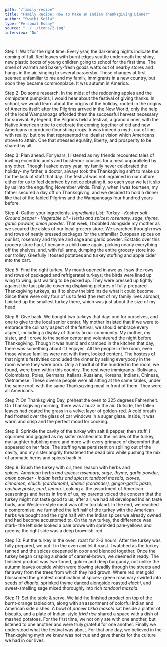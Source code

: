 ```yaml
---
path: "/family-recipe"
title: "Family Recipe: How to Make an Indian Thanksgiving Dinner"
author: "Swathi Kella"
type: "Personal Essay"
source: "../../icons/2.jpg"
interview: "No"

---
```


Step 1: Wait for the right time. Every year, the darkening nights indicate the coming of fall. Red leaves with burnt edges scuttle underneath the shiny, new plastic boots of young children going to school for the first time. The smell of warmth and bakery-fresh goods wafts out of nearby stores and hangs in the air, singing to several passersby. These changes at first seemed unfamiliar to me and my family, immigrants in a new country, but soon they became commonplace. It was autumn in America. 

Step 2: Do some research. In the midst of the reddening apples and the omnipotent pumpkins, I would hear about the festival of giving thanks. In school, we would learn about the origins of the holiday, rooted in the origins of America itself: after the Pilgrims arrived in the New World, only the help of the local Wampanoags afforded them the successful harvest necessary for survival. By legend, the Pilgrims held a festival, a grand dinner, with the Native American tribe to celebrate the coming together of old and new Americans to produce flourishing crops. It was indeed a myth, out of line with reality, but one that represented the idealist vision which Americans strove to attain. One that stressed equality, liberty, and prosperity to be shared by all. 

Step 3: Plan ahead. For years, I listened as my friends recounted tales of inviting eccentric aunts and boisterous cousins for a meal unparalleled by any other. Though I asked every year, my family never celebrated the holiday- my father, a doctor, always took the Thanksgiving shift to make up for the lack of staff that day. The festival was not ingrained in our culture either for us to feel deprived by not celebrating it, so each year we let it slip by us into the engulfing November winds. Finally, when I was fourteen, my father secured a day off on Thanksgiving, and we decided to hold a dinner like that of the fabled Pilgrims and the Wampanoags four hundred years before. 

Step 4: Gather your ingredients. *Ingredients List: Turkey - Kosher salt - Ground pepper - Vegetable oil - Herbs and spices: rosemary, sage, thyme, garlic powder, onion powder.*
That week, I bobbled alongside my mother as we scoured the aisles of our local grocery store. We searched through rows and rows of neatly pressed packages for the unfamiliar European spices on our list, rosemary and thyme and sage and garlic powder. Ecstatic over this grocery store haul, I became a child once again, picking nearly everything off the shelves, and, with full arms, dumping the entire grocery store into our trolley. Gleefully I tossed potatoes and turkey stuffing and apple cider into the cart. 

Step 5: Find the right turkey. My mouth opened in awe as I saw the rows and rows of packaged and refrigerated turkeys; the birds were lined up wing to wing, just waiting to be picked up. They were pressed up tightly against the taut plastic covering displaying pictures of fully-prepared Thanksgiving turkeys, as if to show the bird inside what it could become. Since there were only four of us to feed (the rest of my family lives abroad), I picked up the smallest turkey there, which was just about the size of my head. 

Step 6: Give back. We bought two turkeys that day: one for ourselves, and one to give to the local senior center. My mother insisted that if we were to embrace the culinary aspect of the festival, we should embrace every aspect, including a display of thanks to our community. My mother, my sister, and I drove to the senior center and volunteered the night before Thanksgiving. Though it was humid and cramped in the kitchen that day, there was something about it I enjoyed. All the people in the room, even those whose families were not with them, looked content. The hostess of that night's festivities concluded the dinner by asking everybody in the room where they were born. Only a handful of the hundred in the room, we found, were born within this country. The rest were immigrants- Bolivians, Colombians, Poles, Germans, Italians, Russians, Koreans, Indians, Chinese, Vietnamese. These diverse people were all sitting at the same tables, under the same roof, with the same Thanksgiving meal in front of them. They were all Americans. 

Step 7: On Thanksgiving Day, preheat the oven to 325 degrees Fahrenheit. On Thanksgiving morning, there was a buzz in the air. Outside, the fallen leaves had coated the grass in a velvet layer of golden-red. A cold breath had frosted over the glass of car windows in a sugar glaze. Inside, it was warm and crisp and the perfect mood for cooking. 

Step 8: Sprinkle the cavity of the turkey with salt & pepper, then stuff. I squirmed and giggled as my sister reached into the insides of the turkey, my laughter bubbling more and more with every grimace of discomfort that appeared on her face. The stuffing was persistent on spilling out of the cavity, and my sister angrily threatened the dead bird while pushing the mix of aromatic herbs and spices back in. 

Step 9: Brush the turkey with oil, then season with herbs and spices. *American herbs and spices: rosemary, sage, thyme, garlic powder, onion powder - Indian herbs and spices: tandoori masala, cloves, cinnamon, elaichi (cardamom), dhania (coriander), ginger-garlic paste, cashew paste, curd, lemon.* Looking at the assortment of American seasonings and herbs in front of us, my parents voiced the concern that the turkey might not taste good to us; after all, we had all developed Indian taste buds, and Western-style meat was often too bland. In the end, we reached a compromise: we furnished the left half of the turkey with the American herbs we bought and the right half with the Indian spices we already owned and had become accustomed to. On the raw turkey, the difference was stark- the left side looked a pale brown with sprinkled pale-yellows and greens; the right side was a deep brownish-red. 

Step 10: Put the turkey in the oven, roast for 2-3 hours. After the turkey was fully prepared, we put it in the oven and let it roast. I watched as the turkey tanned and the spices deepened in color and blended together. Once the turkey began crisping a shade of caramel-brown, we deemed it ready. The finished product was two-toned, golden and deep burgundy, not unlike the autumn leaves outside which were blowing steadily through the streets and far away from the trees from which they had grown. Where red met gold blossomed the greatest combination of spices- green rosemary swirled into seeds of *dhania*, sprinked thyme danced alongside roasted *elachi*, and sweet-smelling sage mixed thoroughly into rich *tandoori masala*. 

Step 11: Set the table & serve. We laid the finished product on top of the burnt-orange tablecloth, along with an assortment of colorful Indian and American side dishes. A bowl of *paneer tikka masala* sat beside a platter of biscuits, and a plate of Indian-style *fried rice* shared a space with a dish of mashed potatoes. For the first time, we not only ate with one another, but listened to one another and were truly grateful for one another. Finally we understood what the festival was about. For that one day, we believed in the Thanksgiving myth we knew was not true and gave thanks for the culture we had in our lives.